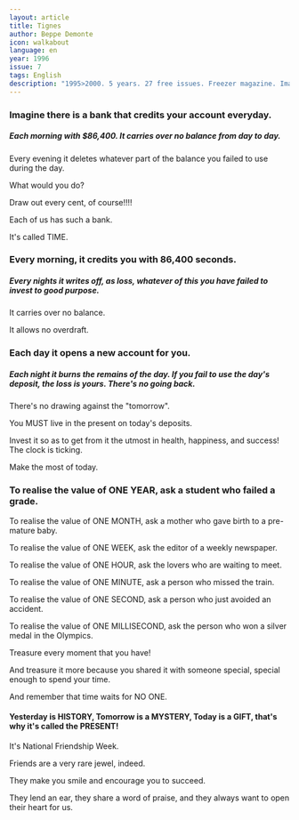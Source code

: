 ```yaml
---
layout: article
title: Tignes
author: Beppe Demonte
icon: walkabout
language: en
year: 1996
issue: 7
tags: English
description: "1995>2000. 5 years. 27 free issues. Freezer magazine. Imagine there is a bank that credits your account everyday. Each morning with $86,400. It carries over no balance from day to day. Every evening it deletes whatever part of the balance you failed to use during the day. "
---
```


### Imagine there is a bank that credits your account everyday.

##### Each morning with $86,400. It carries over no balance from day to day.

Every evening it deletes whatever part of the balance you failed to use during the day.

What would you do?

Draw out every cent, of course!!!!

Each of us has such a bank.

It's called TIME.

### Every morning, it credits you with 86,400 seconds.

##### Every nights it writes off, as loss, whatever of this you have failed to invest to good purpose.

It carries over no balance.

It allows no overdraft.

### Each day it opens a new account for you.  

##### Each night it burns the remains of the day. If you fail to use the day's deposit, the loss is yours. There's no going back.

There's no drawing against the "tomorrow".

You MUST live in the present on today's deposits.

Invest it so as to get from it the utmost in health, happiness, and success!
The clock is ticking.

Make the most of today.

### To realise the value of ONE YEAR, ask a student who failed a grade.

To realise the value of ONE MONTH, ask a mother who gave birth to a pre-mature baby.

To realise the value of ONE WEEK, ask the editor of a weekly newspaper.

To realise the value of ONE HOUR, ask the lovers who are waiting to meet.

To realise the value of ONE MINUTE, ask a person who missed the train.

To realise the value of ONE SECOND, ask a person who just avoided an accident.

To realise the value of ONE MILLISECOND, ask the person who won a silver medal in the Olympics.

Treasure every moment that you have!

And treasure it more because you shared it with someone special, special enough to spend your time.

And remember that time waits for NO ONE.

#### Yesterday is HISTORY, Tomorrow is a MYSTERY, Today is a GIFT, that's why it's called the PRESENT!

It's National Friendship Week.

Friends are a very rare jewel, indeed.

They make you smile and encourage you to succeed.

They lend an ear, they share a word of praise, and they always want to open their heart for us.
